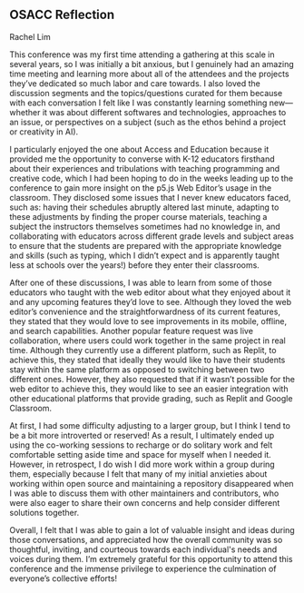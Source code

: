 ## OSACC Reflection
Rachel Lim

This conference was my first time attending a gathering at this scale in several years, so I was initially a bit anxious, but I genuinely had an amazing time meeting and learning more about all of the attendees and the projects they’ve dedicated so much labor and care towards. I also loved the discussion segments and the topics/questions curated for them because with each conversation I felt like I was constantly learning something new—whether it was about different softwares and technologies, approaches to an issue, or perspectives on a subject (such as the ethos behind a project or creativity in AI). 


I particularly enjoyed the one about Access and Education because it provided me the opportunity to converse with K-12 educators firsthand about their experiences and tribulations with teaching programming and creative code, which I had been hoping to do in the weeks leading up to the conference to gain more insight on the p5.js Web Editor’s usage in the classroom. They disclosed some issues that I never knew educators faced, such as: having their schedules abruptly altered last minute, adapting to these adjustments by finding the proper course materials, teaching a subject the instructors themselves sometimes had no knowledge in, and collaborating with educators across different grade levels and subject areas to ensure that the students are prepared with the appropriate knowledge and skills (such as typing, which I didn’t expect and is apparently taught less at schools over the years!) before they enter their classrooms. 


After one of these discussions, I was able to learn from some of those educators who taught with the web editor about what they enjoyed about it and any upcoming features they’d love to see. Although they loved the web editor’s convenience and the straightforwardness of its current features, they stated that they would love to see improvements in its mobile, offline, and search capabilities. Another popular feature request was live collaboration, where users could work together in the same project in real time. Although they currently use a different platform, such as Replit, to achieve this, they stated that ideally they would like to have their students stay within the same platform as opposed to switching between two different ones. However, they also requested that if it wasn’t possible for the web editor to achieve this, they would like to see an easier integration with other educational platforms that provide grading, such as Replit and Google Classroom. 


At first, I had some difficulty adjusting to a larger group, but I think I tend to be a bit more introverted or reserved! As a result, I ultimately ended up using the co-working sessions to recharge or do solitary work and felt comfortable setting aside time and space for myself when I needed it. However, in retrospect, I do wish I did more work within a group during them, especially because I felt that many of my initial anxieties about working within open source and maintaining a repository disappeared when I was able to discuss them with other maintainers and contributors, who were also eager to share their own concerns and help consider different solutions together.


Overall, I felt that I was able to gain a lot of valuable insight and ideas during those conversations, and appreciated how the overall community was so thoughtful, inviting, and courteous towards each individual's needs and voices during them. I’m extremely grateful for this opportunity to attend this conference and the immense privilege to experience the culmination of everyone’s collective efforts!



